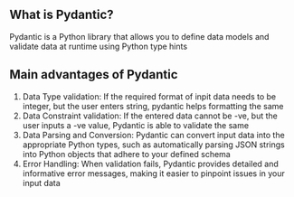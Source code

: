 ## What is Pydantic?
Pydantic is a Python library that allows you to define data models and validate data at runtime using Python type hints

## Main advantages of Pydantic
1. Data Type validation: If the required format of inpit data needs to be integer, but the user enters string, pydantic helps formatting the same
2. Data Constraint validation: If the entered data cannot be -ve, but the user inputs a -ve value, Pydantic is able to validate the same
3. Data Parsing and Conversion: Pydantic can convert input data into the appropriate Python types, such as automatically parsing JSON strings into Python objects that adhere to your defined schema
4. Error Handling: When validation fails, Pydantic provides detailed and informative error messages, making it easier to pinpoint issues in your input data

